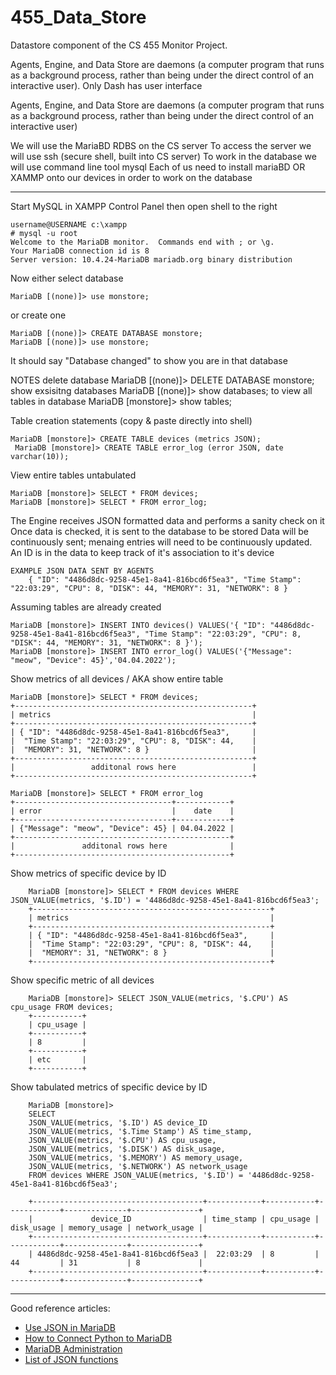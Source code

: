 # 455_Data_Store
Datastore component of the CS 455 Monitor Project.

Agents, Engine, and Data Store are daemons (a computer program that runs as a background process, rather than being under the direct control of an interactive user).
Only Dash has user interface

Agents, Engine, and Data Store are daemons (a computer program that runs as a background process, rather than being under the direct control of an interactive user)

We will use the MariaBD RDBS on the CS server 
  To access the server we will use ssh (secure shell, built into CS server)
  To work in the database we will use command line tool mysql
Each of us need to install mariaBD OR XAMMP onto our devices in order to work on the database

----------------------------------------------------------------------------------------------------
Start MySQL in XAMPP Control Panel then open shell to the right
```
username@USERNAME c:\xampp
# mysql -u root
Welcome to the MariaDB monitor.  Commands end with ; or \g.
Your MariaDB connection id is 8
Server version: 10.4.24-MariaDB mariadb.org binary distribution
```
Now either select database 
```
MariaDB [(none)]> use monstore;
```
or create one	
```
MariaDB [(none)]> CREATE DATABASE monstore; 
MariaDB [(none)]> use monstore;
 ```
	
It should say "Database changed" to show you are in that database

NOTES
	delete database
		MariaDB [(none)]> DELETE DATABASE monstore;
	show exsisitng databases 
		MariaDB [(none)]> show databases;
	to view all tables in database
		MariaDB [monstore]> show tables;


Table creation statements (copy & paste directly into shell)
```
MariaDB [monstore]> CREATE TABLE devices (metrics JSON);
 MariaDB [monstore]> CREATE TABLE error_log (error JSON, date varchar(10));
```
View entire tables untabulated	
```
MariaDB [monstore]> SELECT * FROM devices;
MariaDB [monstore]> SELECT * FROM error_log;
```
	
The Engine receives JSON formatted data and performs a sanity check on it
Once data is checked, it is sent to the database to be stored
Data will be continuously sent; menaing entries will need to be continuously updated.
An ID is in the data to keep track of it's association to it's device

```
EXAMPLE JSON DATA SENT BY AGENTS
	{ "ID": "4486d8dc-9258-45e1-8a41-816bcd6f5ea3", "Time Stamp": "22:03:29", "CPU": 8, "DISK": 44, "MEMORY": 31, "NETWORK": 8 }
```

Assuming tables are already created
```
MariaDB [monstore]> INSERT INTO devices() VALUES('{ "ID": "4486d8dc-9258-45e1-8a41-816bcd6f5ea3", "Time Stamp": "22:03:29", "CPU": 8, "DISK": 44, "MEMORY": 31, "NETWORK": 8 }');	
MariaDB [monstore]> INSERT INTO error_log() VALUES('{"Message": "meow", "Device": 45}','04.04.2022');
```
	
Show metrics of all devices / AKA show entire table
```
MariaDB [monstore]> SELECT * FROM devices;
+-----------------------------------------------------+
| metrics                                             |
+-----------------------------------------------------+
| { "ID": "4486d8dc-9258-45e1-8a41-816bcd6f5ea3",     |
|  "Time Stamp": "22:03:29", "CPU": 8, "DISK": 44,    |
|  "MEMORY": 31, "NETWORK": 8 }                       |
+-----------------------------------------------------+
|                 additonal rows here                 |
+-----------------------------------------------------+

MariaDB [monstore]> SELECT * FROM error_log
+-----------------------------------+------------+
| error                             |    date    |
+-----------------------------------+------------+
| {"Message": "meow", "Device": 45} | 04.04.2022 | 
+------------------------------------------------+
|               additonal rows here              |
+------------------------------------------------+
```

Show metrics of specific device by ID
```
	MariaDB [monstore]> SELECT * FROM devices WHERE JSON_VALUE(metrics, '$.ID') = '4486d8dc-9258-45e1-8a41-816bcd6f5ea3';
	+-----------------------------------------------------+
	| metrics                                             |
	+-----------------------------------------------------+
	| { "ID": "4486d8dc-9258-45e1-8a41-816bcd6f5ea3",     |
	|  "Time Stamp": "22:03:29", "CPU": 8, "DISK": 44,    |
	|  "MEMORY": 31, "NETWORK": 8 }                       |
	+-----------------------------------------------------+
 ```

Show specific metric of all devices
```
	MariaDB [monstore]> SELECT JSON_VALUE(metrics, '$.CPU') AS cpu_usage FROM devices;
	+-----------+
	| cpu_usage |
	+-----------+
	| 8         |
	+-----------+
	| etc       |
	+-----------+
  ```

Show tabulated metrics of specific device by ID
```
	MariaDB [monstore]> 
	SELECT 
	JSON_VALUE(metrics, '$.ID') AS device_ID 
	JSON_VALUE(metrics, '$.Time Stamp') AS time_stamp, 
	JSON_VALUE(metrics, '$.CPU') AS cpu_usage,
	JSON_VALUE(metrics, '$.DISK') AS disk_usage,
	JSON_VALUE(metrics, '$.MEMORY') AS memory_usage,
	JSON_VALUE(metrics, '$.NETWORK') AS network_usage 
	FROM devices WHERE JSON_VALUE(metrics, '$.ID') = '4486d8dc-9258-45e1-8a41-816bcd6f5ea3';
	
	+--------------------------------------+------------+-----------+------------+--------------+---------------+
	|             device_ID                | time_stamp | cpu_usage | disk_usage | memory_usage | network_usage |
	+--------------------------------------+------------+-----------+------------+--------------+---------------+
	| 4486d8dc-9258-45e1-8a41-816bcd6f5ea3 |  22:03:29  | 8         | 44         | 31           | 8             |
	+--------------------------------------+------------+-----------+------------+--------------+---------------+
```
----------------------------------------------------------------------------------------------------
Good reference articles:
- [Use JSON in MariaDB](https://mariadb.com/resources/blog/using-json-in-mariadb/)
- [How to Connect Python to MariaDB](https://mariadb.com/resources/blog/how-to-connect-python-programs-to-mariadb/)
- [MariaDB Administration](https://www.tutorialspoint.com/mariadb/mariadb_administration.htm)
- [List of JSON functions](https://mariadb.com/kb/en/json-functions/)
